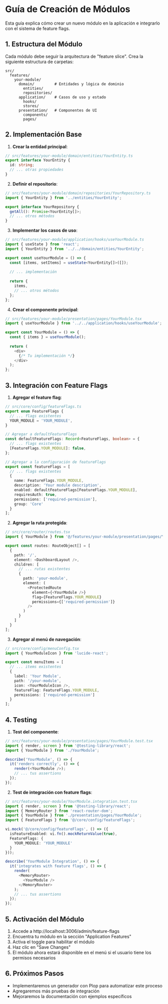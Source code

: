 # Guía de Creación de Módulos

Esta guía explica cómo crear un nuevo módulo en la aplicación e integrarlo con el sistema de feature flags.

## 1. Estructura del Módulo

Cada módulo debe seguir la arquitectura de "feature slice". Crea la siguiente estructura de carpetas:

```
src/
  features/
    your-module/
      domain/         # Entidades y lógica de dominio
        entities/
        repositories/
      application/    # Casos de uso y estado
        hooks/
        stores/
      presentation/   # Componentes de UI
        components/
        pages/
```

## 2. Implementación Base

1. **Crear la entidad principal**:

```typescript
// src/features/your-module/domain/entities/YourEntity.ts
export interface YourEntity {
  id: string;
  // ... otras propiedades
}
```

2. **Definir el repositorio**:

```typescript
// src/features/your-module/domain/repositories/YourRepository.ts
import { YourEntity } from '../entities/YourEntity';

export interface YourRepository {
  getAll(): Promise<YourEntity[]>;
  // ... otros métodos
}
```

3. **Implementar los casos de uso**:

```typescript
// src/features/your-module/application/hooks/useYourModule.ts
import { useState } from 'react';
import { YourEntity } from '../../domain/entities/YourEntity';

export const useYourModule = () => {
  const [items, setItems] = useState<YourEntity[]>([]);
  
  // ... implementación
  
  return {
    items,
    // ... otros métodos
  };
};
```

4. **Crear el componente principal**:

```typescript
// src/features/your-module/presentation/pages/YourModule.tsx
import { useYourModule } from '../../application/hooks/useYourModule';

export const YourModule = () => {
  const { items } = useYourModule();
  
  return (
    <div>
      {/* Tu implementación */}
    </div>
  );
};
```

## 3. Integración con Feature Flags

1. **Agregar el feature flag**:

```typescript
// src/core/config/featureFlags.ts
export enum FeatureFlags {
  // ... flags existentes
  YOUR_MODULE = 'YOUR_MODULE',
}

// Agregar a defaultFeatureFlags
const defaultFeatureFlags: Record<FeatureFlags, boolean> = {
  // ... flags existentes
  [FeatureFlags.YOUR_MODULE]: false,
};

// Agregar a la configuración de featureFlags
export const featureFlags = [
  // ... flags existentes
  {
    name: FeatureFlags.YOUR_MODULE,
    description: 'Your module description',
    enabled: defaultFeatureFlags[FeatureFlags.YOUR_MODULE],
    requiresAuth: true,
    permissions: ['required-permission'],
    group: 'Core'
  }
];
```

2. **Agregar la ruta protegida**:

```typescript
// src/core/router/routes.tsx
import { YourModule } from '@/features/your-module/presentation/pages/YourModule';

export const routes: RouteObject[] = [
  {
    path: '/',
    element: <DashboardLayout />,
    children: [
      // ... rutas existentes
      {
        path: 'your-module',
        element: (
          <ProtectedRoute
            element={<YourModule />}
            flag={FeatureFlags.YOUR_MODULE}
            permissions={['required-permission']}
          />
        )
      }
    ]
  }
];
```

3. **Agregar al menú de navegación**:

```typescript
// src/core/config/menuConfig.tsx
import { YourModuleIcon } from 'lucide-react';

export const menuItems = [
  // ... items existentes
  {
    label: 'Your Module',
    path: '/your-module',
    icon: <YourModuleIcon />,
    featureFlag: FeatureFlags.YOUR_MODULE,
    permissions: ['required-permission']
  }
];
```

## 4. Testing

1. **Test del componente**:

```typescript
// src/features/your-module/presentation/pages/YourModule.test.tsx
import { render, screen } from '@testing-library/react';
import { YourModule } from './YourModule';

describe('YourModule', () => {
  it('renders correctly', () => {
    render(<YourModule />);
    // ... tus assertions
  });
});
```

2. **Test de integración con feature flags**:

```typescript
// src/features/your-module/YourModule.integration.test.tsx
import { render, screen } from '@testing-library/react';
import { MemoryRouter } from 'react-router-dom';
import { YourModule } from './presentation/pages/YourModule';
import { FeatureFlags } from '@/core/config/featureFlags';

vi.mock('@/core/config/featureFlags', () => ({
  isFeatureEnabled: vi.fn().mockReturnValue(true),
  FeatureFlags: {
    YOUR_MODULE: 'YOUR_MODULE'
  }
}));

describe('YourModule Integration', () => {
  it('integrates with feature flags', () => {
    render(
      <MemoryRouter>
        <YourModule />
      </MemoryRouter>
    );
    // ... tus assertions
  });
});
```

## 5. Activación del Módulo

1. Accede a http://localhost:3006/admin/feature-flags
2. Encuentra tu módulo en la sección "Application Features"
3. Activa el toggle para habilitar el módulo
4. Haz clic en "Save Changes"
5. El módulo ahora estará disponible en el menú si el usuario tiene los permisos necesarios

## 6. Próximos Pasos

- Implementaremos un generador con Plop para automatizar este proceso
- Agregaremos más pruebas de integración
- Mejoraremos la documentación con ejemplos específicos 